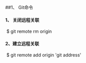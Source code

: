 

##1、					Git命令

#### 1、 关闭远程关联

​	$ git remote rm origin

#### 2、建立远程关联

​	$ git remote add origin 'git address'